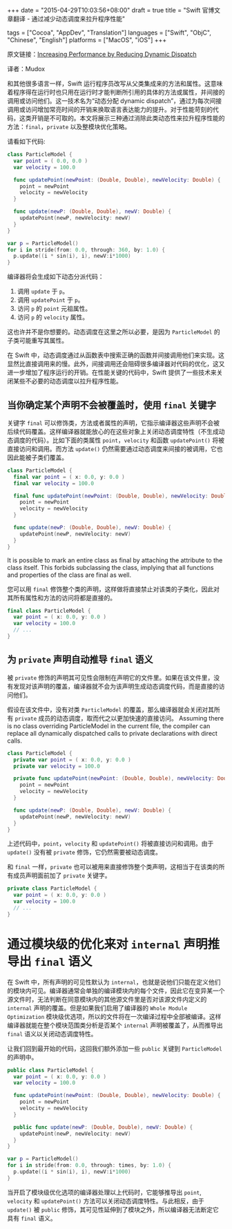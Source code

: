 +++
date = "2015-04-29T10:03:56+08:00"
draft = true
title = "Swift 官博文章翻译 - 通过减少动态调度来拉升程序性能"

tags      = ["Cocoa", "AppDev", "Translation"]
languages = ["Swift", "ObjC", "Chinese", "English"]
platforms = ["MacOS", "iOS"]
+++

原文链接：[Increasing Performance by Reducing Dynamic Dispatch ](https://developer.apple.com/swift/blog/?id=27)

译者：Mudox

和其他很多语言一样，Swift 运行程序员改写从父类集成来的方法和属性。这意味着程序得在运行时也只用在运行时才能判断所引用的具体的方法或属性，并间接的调用或访问他们。这一技术名为“动态分配 dynamic dispatch”，通过为每次间接调用或访问增加常亮时间的开销来换取语言表达能力的提升。对于性能苛刻的代码，这类开销是不可取的。本文将展示三种通过消除此类动态性来拉升程序性能的方法：`final`，`private` 以及整模块优化策略。
<!--more-->

请看如下代码:

```swift
class ParticleModel {
  var point = ( 0.0, 0.0 )
  var velocity = 100.0

  func updatePoint(newPoint: (Double, Double), newVelocity: Double) {
    point = newPoint
    velocity = newVelocity
  }

  func update(newP: (Double, Double), newV: Double) {
    updatePoint(newP, newVelocity: newV)
  }
}

var p = ParticleModel()
for i in stride(from: 0.0, through: 360, by: 1.0) {
  p.update((i * sin(i), i), newV:i*1000)
}
```

编译器将会生成如下动态分派代码：

1. 调用 `update` 于 `p`。
2. 调用  `updatePoint` 于 `p`。
3. 访问 `p` 的 `point` 元祖属性。
4. 访问 `p` 的 `velocity` 属性。

这也许并不是你想要的。动态调度在这里之所以必要，是因为 `ParticleModel` 的子类可能重写其属性。

在 Swift 中，动态调度通过从函数表中搜索正确的函数并间接调用他们来实现。这显然比直接调用来的慢。此外，间接调用还会阻碍很多编译器对代码的优化，这又进一步增加了程序运行的开销。在性能关键的代码中，Swift 提供了一些技术来关闭某些不必要的动态调度以拉升程序性能。

## 当你确定某个声明不会被覆盖时，使用 `final` 关键字

关键字 `final` 可以修饰类，方法或者属性的声明，它指示编译器这些声明不会被后续代码覆盖。这样编译器就能放心的在这些对象上关闭动态调度特性（不生成动态调度的代码）。比如下面的类属性 `point`，`velocity` 和函数 `updatePoint()` 将被直接访问和调用。而方法 `update()` 仍然需要通过动态调度来间接的被调用，它也因此能被子类们覆盖。

```swift
class ParticleModel {
  final var point = ( x: 0.0, y: 0.0 )
  final var velocity = 100.0

  final func updatePoint(newPoint: (Double, Double), newVelocity: Double) {
    point = newPoint
    velocity = newVelocity
  }

  func update(newP: (Double, Double), newV: Double) {
    updatePoint(newP, newVelocity: newV)
  }
}
```
It is possible to mark an entire class as final by attaching the attribute to the class itself. This forbids subclassing the class, implying that all functions and properties of the class are final as well.

您可以用 `final` 修饰整个类的声明，这样做将直接禁止对该类的子类化，因此对其所有属性和方法的访问将都是直接的。

```swift
final class ParticleModel {
  var point = ( x: 0.0, y: 0.0 )
  var velocity = 100.0
  // ...
}
```

## 为 `private` 声明自动推导 `final` 语义

被 `private` 修饰的声明其可见性会限制在声明它的文件里。如果在该文件里，没有发现对该声明的覆盖，编译器就不会为该声明生成动态调度代码，而是直接的访问他们。

假设在该文件中，没有对类 `ParticleModel` 的覆盖，那么编译器就会关闭对其所有 `private` 成员的动态调度，取而代之以更加快速的直接访问。
Assuming there is no class overriding ParticleModel in the current file, the compiler can replace all dynamically dispatched calls to private declarations with direct calls.

```swift
class ParticleModel {
  private var point = ( x: 0.0, y: 0.0 )
  private var velocity = 100.0

  private func updatePoint(newPoint: (Double, Double), newVelocity: Double) {
    point = newPoint
    velocity = newVelocity
  }

  func update(newP: (Double, Double), newV: Double) {
    updatePoint(newP, newVelocity: newV)
  }
}
```
上述代码中，`point`，`velocity` 和 `updatePoint()` 将被直接访问和调用。由于 `update()` 没有被 `private` 修饰，它仍然需要被动态调度。

和 `final` 一样，`private` 也可以被用来直接修饰整个类声明，这相当于在该类的所有成员声明面前加了 `private` 关键字。

```swift
private class ParticleModel {
  var point = ( x: 0.0, y: 0.0 )
  var velocity = 100.0
  // ...
}
```

# 通过模块级的优化来对 `internal` 声明推导出 `final` 语义

在 Swift 中，所有声明的可见性默认为 `internal`，也就是说他们只能在定义他们的模块内可见。编译器通常会单独的编译模块内的每个文件，因此它在变异某一个源文件时，无法判断在同意模块内的其他源文件里是否对该源文件内定义的 `internal` 声明的覆盖。但是如果我们启用了编译器的 `Whole Module Optimization` 模块级优选项，所以的文件将在一次编译过程中全部被编译。这样编译器就能在整个模块范围类分析是否某个 `internal` 声明被覆盖了，从而推导出 `final` 语义以关闭动态调度特性。

让我们回到最开始的代码，这回我们额外添加一些 `public` 关键到 `ParticleModel` 的声明中。

```swift
public class ParticleModel {
  var point = ( x: 0.0, y: 0.0 )
  var velocity = 100.0

  func updatePoint(newPoint: (Double, Double), newVelocity: Double) {
    point = newPoint
    velocity = newVelocity
  }

  public func update(newP: (Double, Double), newV: Double) {
    updatePoint(newP, newVelocity: newV)
  }
}

var p = ParticleModel()
for i in stride(from: 0.0, through: times, by: 1.0) {
  p.update((i * sin(i), i), newV:i*1000)
}
```

当开启了模块级优化选项的编译器处理以上代码时，它能够推导出 `point`, `velocity` 和 `updatePoint()` 方法可以关闭动态调度特性。与此相反，由于 `update()` 被 `public` 修饰，其可见性延伸到了模块之外，所以编译器无法断定它具有 `final` 语义。
